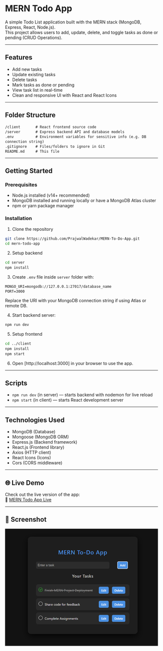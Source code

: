 # MERN Todo App

A simple Todo List application built with the MERN stack (MongoDB, Express, React, Node.js).  
This project allows users to add, update, delete, and toggle tasks as done or pending (CRUD Operations).

---

## Features

- Add new tasks  
- Update existing tasks  
- Delete tasks  
- Mark tasks as done or pending  
- View task list in real-time  
- Clean and responsive UI with React and React Icons  

---

## Folder Structure

```  
/client       # React frontend source code  
/server       # Express backend API and database models  
.env          # Environment variables for sensitive info (e.g. DB connection string)  
.gitignore    # Files/folders to ignore in Git  
README.md     # This file  
```

---

## Getting Started

### Prerequisites

- Node.js installed (v14+ recommended)  
- MongoDB installed and running locally or have a MongoDB Atlas cluster  
- npm or yarn package manager  

### Installation

1. Clone the repository

```bash
git clone https://github.com/PrajwalWadekar/MERN-To-Do-App.git
cd mern-todo-app
```

2. Setup backend

```bash
cd server
npm install
```

3. Create `.env` file inside `server` folder with:

```env
MONGO_URI=mongodb://127.0.0.1:27017/database_name
PORT=3000
```

Replace the URI with your MongoDB connection string if using Atlas or remote DB.

4. Start backend server:

```bash
npm run dev
```

5. Setup frontend

```bash
cd ../client
npm install
npm start
```

6. Open [http://localhost:3000] in your browser to use the app.

---

## Scripts

- `npm run dev` (in server) — starts backend with nodemon for live reload  
- `npm start` (in client) — starts React development server  

---

## Technologies Used

- MongoDB (Database)  
- Mongoose (MongoDB ORM)  
- Express.js (Backend framework)  
- React.js (Frontend library)  
- Axios (HTTP client)  
- React Icons (Icons)  
- Cors (CORS middleware)  

---

## 🌐 Live Demo

Check out the live version of the app:  
🔗 [MERN Todo App Live]([https://mern-to-do-app-fyoo.vercel.app/])

---

## 📸 Screenshot

![App Screenshot](https://github.com/PrajwalWadekar/MERN-To-Do-App/blob/main/Output.png)




